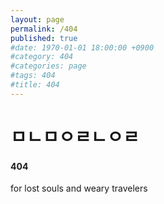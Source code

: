 ```yaml
---
layout: page
permalink: /404
published: true
#date: 1970-01-01 18:00:00 +0900
#category: 404
#categories: page
#tags: 404
#title: 404
---
```


# ㅁㄴㅁㅇㄹㄴㅇㄹ

#### 404

for lost souls and weary travelers

